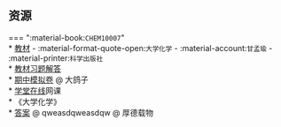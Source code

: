 ## 资源  
=== ":material-book:`CHEM10007`"  
    * [教材](http://api.cqu-openlib.cn/file?key=iNxBi2dasetc) - :material-format-quote-open:`大学化学` - :material-account:`甘孟瑜` - :material-printer:`科学出版社`  
        * [教材习题解答](http://api.cqu-openlib.cn/file?key=igkX32daslbg)  
    * [期中模拟卷](http://api.cqu-openlib.cn/file?key=iQdYG2ji3i4f) @ 大鸽子  
    * [学堂在线](https://www.xuetangx.com/)网课  
        * 《大学化学》  
            * [答案](http://api.cqu-openlib.cn/file?key=itWtZ2iand9g) @ qweasdqweasdqw @ 厚德载物  
